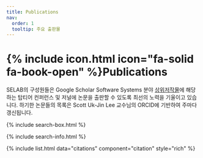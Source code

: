 ```yaml
---
title: Publications
nav:
  order: 1
  tooltip: 주요 출판물
---
```


# {% include icon.html icon="fa-solid fa-book-open" %}Publications

SELAB의 구성원들은 Google Scholar Software Systems 분야 [상위저작물](https://scholar.google.com/citations?view_op=top_venues&hl=ko&vq=eng_softwaresystems)에 해당하는 탑티어 컨퍼런스 및 저널에 논문을 출판할 수 있도록 최선의 노력을 기울이고 있습니다. 하기한 논문들의 목록은 Scott Uk-Jin Lee 교수님의 ORCID에 기반하여 주마다 갱신됩니다. 

<!-- 모든 출판물은 Scott Uk-Jin Lee 교수님의 [Google Scholar 페이지](https://scholar.google.com/citations?hl=ko&user=eOKfjrMAAAAJ&view_op=list_works&sortby=pubdate)에서 더 자세히 확인할 수 있습니다. -->
<!-- ## Highlighted

{% include citation.html lookup="NeuroJIT: Improving Just-In-Time Defect Prediction Using Neurophysiological and Empirical Perceptions of Modern Developers" style="rich" %}

{% include citation.html lookup="A systematic literature review on Android-specific smells" style="rich" %}

{% include citation.html lookup="Toward Reliable Software Analytics: Systematic Integration of Explanations From Different Model-Agnostic Techniques" style="rich" %}

{% include section.html %} -->

{% include search-box.html %}

{% include search-info.html %}

{% include list.html data="citations" component="citation" style="rich" %}
